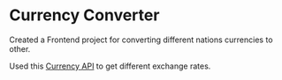 <h1>Currency Converter</h1>
<!-- <img src="currency.jpg" style="height:100px; width:100px; position: absolute; top: 50%; left: 50%;"> -->
<p>Created a Frontend project for converting different nations currencies to other.</p>
<p>Used this <a href="https://github.com/WoXy-Sensei/currency-api">Currency API</a> to get different exchange rates.</p>
